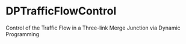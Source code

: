 # DPTrafficFlowControl
Control of the Traffic Flow in a Three-link Merge Junction via Dynamic Programming
